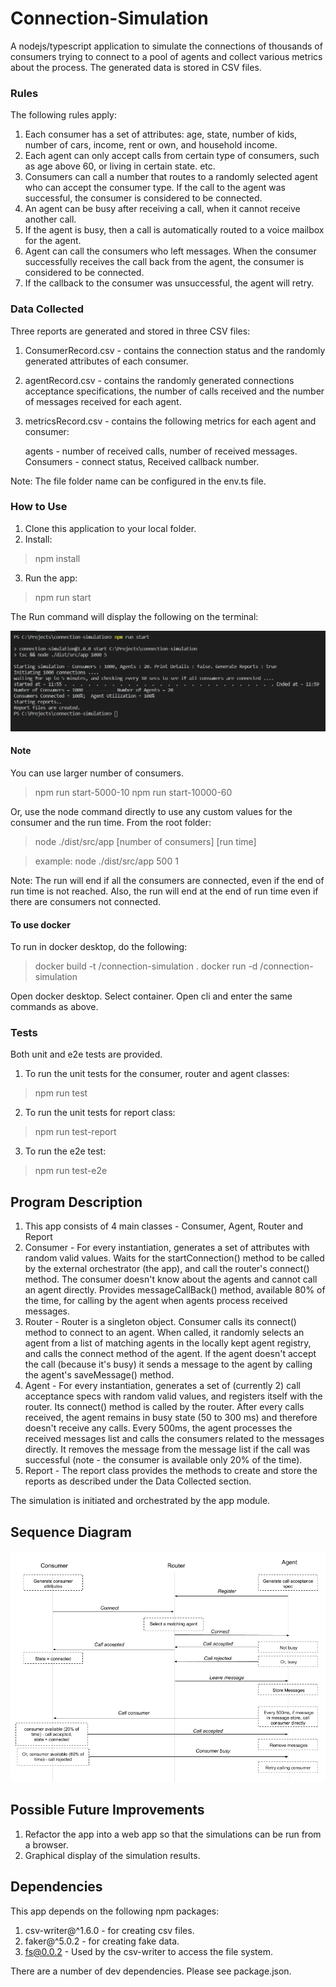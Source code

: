 # Connection-Simulation

A nodejs/typescript application to simulate the connections of thousands of consumers trying to connect to a pool of agents and collect various  metrics about the process. The generated data is stored in CSV files. 

### Rules 
The following rules apply:
1) Each consumer has a set of attributes: age, state, number of kids, number of cars, income, rent or own, and household income. 
2) Each agent can only accept calls from certain type of consumers, such as age above 60, or living in certain state. etc. 
3) Consumers can call a number that routes to a randomly selected agent who can accept the consumer type. If the call to the agent was successful, the consumer is considered to be connected. 
4) An agent can be busy after receiving a call, when it cannot receive another call. 
5) If the agent is busy, then a call is automatically routed to a voice mailbox for the agent. 
6) Agent can call the consumers who left messages. When the consumer successfully receives the call back from the agent, the consumer is considered to be connected. 
7) If the callback to the consumer was unsuccessful, the agent will retry. 

### Data Collected
Three reports are generated and stored in three CSV files: 

1. ConsumerRecord.csv - contains the connection status and the randomly generated attributes of each consumer. 
2. agentRecord.csv - contains the randomly generated connections acceptance specifications, the number of calls received and the number of messages received for each agent. 
3. metricsRecord.csv - contains the following metrics for each agent and consumer:

    agents - number of received calls, number of received messages. 
    Consumers - connect status, Received callback number. 

Note: The file folder name can be configured in the env.ts file. 

### How to Use
1. Clone this application to your local folder. 
2. Install: 
> npm install
3. Run the app: 
> npm run start 

The Run command will display the following on the terminal: 

![run.png](https://raw.githubusercontent.com/sroy0101/connection-simulation/master/images/run.PNG)

#### Note
You can use larger number of consumers. 
> npm run start-5000-10
> npm run start-10000-60

Or, use the node command directly to use any custom values for the consumer and the run time. From the root folder:
> node ./dist/src/app [number of consumers] [run time]

> example: node ./dist/src/app 500 1  

Note: The run will end if all the consumers are connected, even if the end of run time is not reached.
Also, the run will end at the end of run time even if there are consumers not connected. 

#### To use docker
To run in docker desktop, do the following: 

> docker build -t <your name>/connection-simulation .
> docker run -d <your name>/connection-simulation

Open docker desktop. Select container. Open cli and enter the same commands as above. 

### Tests 
Both unit and e2e tests are provided. 
1. To run the unit tests for the consumer, router and agent classes: 
> npm run test
2. To run the unit tests for report class:
> npm run test-report
3. To run the e2e test: 
> npm run test-e2e


## Program Description
1) This app consists of 4 main classes - Consumer, Agent, Router and Report
2) Consumer - For every instantiation, generates a set of attributes with random valid values. Waits for the startConnection() method to be called by the external orchestrator (the app), and call the router's connect() method. The consumer doesn't know about the agents and cannot call an agent directly. Provides messageCallBack() method, available 80% of the time, for calling by the agent when agents process received messages. 
3) Router - Router is a singleton object. Consumer calls its connect() method to connect to an agent. When called, it randomly selects an agent from a list of matching agents in the locally kept agent registry, and calls the connect method of the agent. If the agent doesn't accept the call (because it's busy) it sends a message to the agent by calling the agent's saveMessage() method. 
4) Agent - For every instantiation, generates a set of (currently 2) call acceptance specs with random valid values, and registers itself with the router. Its connect() method is called by the router. After every calls received, the agent remains in busy state (50 to 300 ms) and therefore doesn't receive any calls. Every 500ms, the agent processes the received messages list and calls the consumers related to the messages directly. It removes the message from the message list if the call was successful (note - the consumer is available only 20% of the time). 
5) Report - The report class provides the methods to create and store the reports as described under the Data Collected section. 

The simulation is initiated and orchestrated by the app module. 

## Sequence Diagram

![sequence-diagram](https://raw.githubusercontent.com/sroy0101/connection-simulation/master/images/sequence-diagram.png)



## Possible Future Improvements
1. Refactor the app into a web app so that the simulations can be run from a browser.
2. Graphical display of the simulation results. 

## Dependencies 
This app depends on the following npm packages: 
1. csv-writer@^1.6.0 - for creating csv files. 
2. faker@^5.0.2 - for creating fake data. 
3. fs@0.0.2 - Used by the csv-writer to access the file system. 

There are a number of dev dependencies. Please see package.json. 
 
